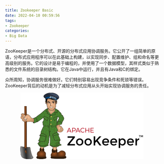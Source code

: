 ```yaml
---
title: Zookeeper Basic
date: 2022-04-10 00:59:56
tags:
- Zookeeper
categories:
- Big Data
---
```

ZooKeeper是一个分布式、开源的分布式应用协调服务。它公开了一组简单的原语，分布式应用程序可以在此基础上构建，以实现同步、配置维护、组和命名等更高级别的服务。它的设计是易于编程的，并使用了一个数据模型，其样式类似于熟悉的文件系统的目录树结构。它在Java中运行，并且有Java和C的绑定。

众所周知，协调服务很难做好。它们特别容易出现竞争条件和死锁等错误。ZooKeeper背后的动机是为了减轻分布式应用从头开始实现协调服务的责任。

<center>
        <img src="./Zookeeper-Basic/Apache_ZooKeeper_logo.svg.png" width=80%>
</center>

<!--more-->